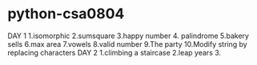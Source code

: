# python-csa0804
DAY 1
1.isomorphic
2.sumsquare
3.happy number
4. palindrome
5.bakery sells
6.max area
7.vowels
8.valid number
9.The party
10.Modify string by replacing characters 
DAY 2
1.climbing a staircase
2.leap years
3.
